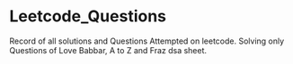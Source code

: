   # Leetcode_Questions
Record of all solutions and Questions Attempted on leetcode.
Solving only Questions of Love Babbar, A to Z and  Fraz dsa sheet.   
 
 
